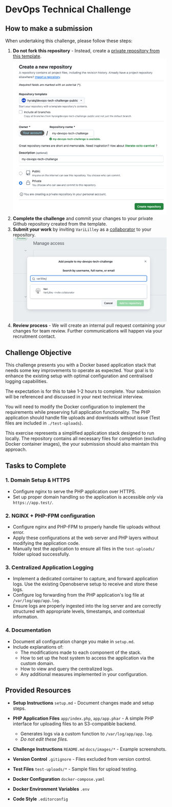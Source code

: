 # DevOps Technical Challenge

## How to make a submission

When undertaking this challenge, please follow these steps:

1. **Do not fork this repository** - Instead, create a [private repository from this template](https://docs.github.com/en/repositories/creating-and-managing-repositories/creating-a-repository-from-a-template#creating-a-repository-from-a-template).
![Template Example Screenshot](docs/images/template-example-01.png "Example of creating a repository from template")
2. **Complete the challenge** and commit your changes to your private Github repository created from the template.
3. **Submit your work** by inviting `VariLilley` as a [collaborator](https://docs.github.com/en/account-and-profile/setting-up-and-managing-your-personal-account-on-github/managing-access-to-your-personal-repositories/inviting-collaborators-to-a-personal-repository#inviting-a-collaborator-to-a-personal-repository) to your repository.
![ Collaborator Example Screenshot](docs/images/template-example-02.png "Example of adding a collaborator to a repository")
4. **Review process** - We will create an internal pull request containing your changes for team review. Further communications will happen via your recruitment contact.

## Challenge Objective

This challenge presents you with a Docker based application stack that needs some key improvements to operate as expected. Your goal is to enhance the existing setup with optimal configuration and centralised logging capabilities.

The expectation is for this to take 1-2 hours to complete. Your submission will be referenced and discussed in your next technical interview.

You will need to modify the Docker configuration to implement the requirements while preserving full application functionality. The PHP application should handle file uploads and downloads without issue (Test files are included in `./test-uploads`).

This exercise represents a simplified application stack designed to run locally. The repository contains all necessary files for completion (excluding Docker container images), the your submission should also maintain this approach.

## Tasks to Complete

### 1. Domain Setup & HTTPS

- Configure nginx to serve the PHP application over HTTPS.
- Set up proper domain handling so the application is accessible *only* via `https://app.test/`.

### 2. NGINX + PHP-FPM configuration

- Configure nginx and PHP-FPM to properly handle file uploads without error.
- Apply these configurations at the web server and PHP layers without modifying the application code.
- Manually test the application to ensure all files in the `test-uploads/` folder upload successfully.

### 3. Centralized Application Logging

- Implement a dedicated container to capture, and forward application logs. Use the existing Openobserve setup to receive and store these logs.
- Configure log forwarding from the PHP application's log file at `/var/log/app/app.log`.
- Ensure logs are properly ingested into the log server and are correctly structured with appropriate levels, timestamps, and contextual information.

### 4. Documentation

- Document all configuration change you make in `setup.md`.
- Include explanations of:
  - The modifications made to each component of the stack.
  - How to set up the host system to access the application via the custom domain.
  - How to view and query the centralized logs.
  - Any additional measures implemented in your configuration.

## Provided Resources

- **Setup Instructions**
  `setup.md` - Document changes made and setup steps.

- **PHP Application Files**
  `app/index.php`, `app/app.phar` - A simple PHP interface for uploading files to an S3-compatible backend.
  - Generates logs via a custom function to `/var/log/app/app.log`.
  - *Do not edit these files.*

- **Challenge Instructions**
  `README.md`
  `docs/images/*` - Example screenshots.

- **Version Control**
  `.gitignore` - Files excluded from version control.

- **Test Files**
  `test-uploads/*` - Sample files for upload testing.

- **Docker Configuration**
  `docker-compose.yaml`

- **Docker Environment Variables**
  `.env`

- **Code Style**
  `.editorconfig`
